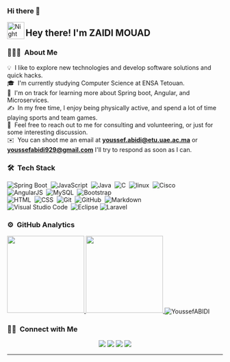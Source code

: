 ### Hi there 👋

<!--
**mouadzaidi10/mouadzaidi10** is a ✨ _special_ ✨ repository because its `README.md` (this file) appears on your GitHub profile.

Here are some ideas to get you started:

- 🔭 I’m currently working on ...
- 🌱 I’m currently learning ...
- 👯 I’m looking to collaborate on ...
- 🤔 I’m looking for help with ...
- 💬 Ask me about ...
- 📫 How to reach me: ...
- 😄 Pronouns: ...
- ⚡ Fun fact: ...
-->



<img alt="Night Coding" src="./assets/Hand%20Wave.gif" width='40' align="left"/><h2>Hey there! I'm ZAIDI MOUAD</h2>
### 👨🏻‍💻 &nbsp;About Me

💡 &nbsp;I like to explore new technologies and develop software solutions and quick hacks.\
🎓 &nbsp;I'm currently studying Computer Science  at ENSA Tetouan.\
🌱 &nbsp;I'm on track for learning more about Spring boot, Angular, and Microservices.\
✍️ &nbsp;In my free time, I enjoy being physically active, and spend a lot of time playing sports and team games.\
💬 &nbsp;Feel free to reach out to me for consulting and volunteering, or just for some interesting discussion.\
✉️ &nbsp;You can shoot me an email at **youssef.abidi@etu.uae.ac.ma** or **youssefabidi929@gmail.com** I'll try to respond as soon as I can.
<!-- 📄 &nbsp;Please have a look at my [Résumé](https://www.adityavsingh.com/resume.html) for more details about me. I'm open to feedback and suggestions! -->

<!-- <img alt="Night Coding" src="https://cdn.discordapp.com/attachments/1056944593171660842/1068257407165272127/Black_and_White_Animated_Personal_Name_Initials_Logo.gif" align="right"/> -->

### 🛠 &nbsp;Tech Stack

![Spring Boot](https://img.shields.io/badge/SpringBoot-6DB33F?style=flat-square&logo=Spring&logoColor=white)&nbsp;
![JavaScript](https://img.shields.io/badge/-JavaScript-05122A?style=flat&logo=javascript)&nbsp;
![Java](https://img.shields.io/badge/-Java-05122A?style=flat&logo=Java&logoColor=FFA518)&nbsp;
![C](https://img.shields.io/badge/-C-05122A?style=flat&logo=C&logoColor=A8B9CC)&nbsp;
![linux](https://img.shields.io/badge/-Linux-000000?style=flat&logo=Linux&logoColor=FFFFFF)&nbsp;
![Cisco](https://img.shields.io/badge/-Cisco-000000?style=flat&logo=Cisco&logoColor=FFFFFF)\
![AngularJS](https://img.shields.io/badge/-Angular-000000?style=flat&logo=Angular&logoColor=red)&nbsp;
![MySQL](https://img.shields.io/badge/-MySQL-000000?style=flat&logo=MySQL&logoColor=FFFFFF)&nbsp;
![Bootstrap](https://img.shields.io/badge/-Bootstrap-05122A?style=flat&logo=bootstrap&logoColor=563D7C)\
![HTML](https://img.shields.io/badge/-HTML-05122A?style=flat&logo=HTML5)&nbsp;
![CSS](https://img.shields.io/badge/-CSS-05122A?style=flat&logo=CSS3&logoColor=1572B6)&nbsp;
![Git](https://img.shields.io/badge/-Git-05122A?style=flat&logo=git)&nbsp;
![GitHub](https://img.shields.io/badge/-GitHub-05122A?style=flat&logo=github)&nbsp;
![Markdown](https://img.shields.io/badge/-Markdown-05122A?style=flat&logo=markdown)\
![Visual Studio Code](https://img.shields.io/badge/-Visual%20Studio%20Code-05122A?style=flat&logo=visual-studio-code&logoColor=007ACC)&nbsp;
![Eclipse](https://img.shields.io/badge/-Eclipse-000000?style=flat&logo=eclipse-ide&logoColor=FFFFFF)
![Laravel](https://img.shields.io/badge/-laravel-000000?style=flat&logo=laravel&logoColor=red)  
<!-- ![Photoshop](https://img.shields.io/badge/-Photoshop-05122A?style=flat&logo=adobe-photoshop)&nbsp;
![InDesign](https://img.shields.io/badge/-InDesign-05122A?style=flat&logo=adobe-indesign) -->
<!-- ![React](https://img.shields.io/badge/-React-05122A?style=flat&logo=react)&nbsp; -->
<!-- ![RStudio](https://img.shields.io/badge/-RStudio-05122A?style=flat&logo=rstudio)&nbsp;
![Flask](https://img.shields.io/badge/-Flask-05122A?style=flat&logo=flask)&nbsp; -->




### ⚙️ &nbsp;GitHub Analytics

<p align="left">
<a href="https://github.com/mouadzaidi10">
  <img height="180em" src="https://github-readme-stats-eight-theta.vercel.app/api/top-langs/?username=mouadzaidi10&layout=compact&langs_count=8&theme=algolia"/>
  <img height="180em" src="https://github-readme-stats-eight-theta.vercel.app/api?username=mouadzaidi10&show_icons=true&theme=algolia&include_all_commits=true&count_private=true"/>
</a>
<img align="center" src="https://github-readme-streak-stats.herokuapp.com/?user=mouadzaidi10&theme=dark&background=0d1117&date_format=M%20j%5B%2C%20Y%5D" alt="YoussefABIDI" />
</p>

### 🤝🏻 &nbsp;Connect with Me

<p align="center">
<!-- <a href="https://www.adityavsingh.com"><img src="https://img.shields.io/badge/-adityavsingh.com-3423A6?style=flat&logo=Google-Chrome&logoColor=white"/></a> -->
<a href="https://www.linkedin.com/in/abidi-youssef-98a9b2217/"><img src="https://img.shields.io/badge/-Youssef%20ABIDI-0077B5?style=flat&logo=Linkedin&logoColor=white"/></a>
<a href="mailto:youssef.abidi@etu.uae.ac.ma"><img src="https://img.shields.io/badge/-youssef.abidi@etu.uae.ac.ma-E4405F?style=flat&logo=Gmail&logoColor=white"/></a>
<a href="https://www.instagram.com/youssef___abidi/"><img src="https://img.shields.io/badge/-@ABIDI%20Youssef-E4405F?style=flat&logo=Instagram&logoColor=white"/></a>
<a href="https://www.facebook.com/profile.php?id=100088518896125"><img src="https://img.shields.io/badge/-@ABIDI%20Youssef-1877F2?style=flat&logo=Facebook&logoColor=white"/></a>
</p>

-----
